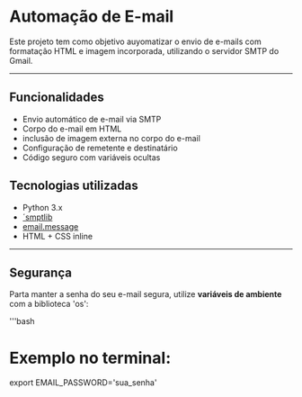 # Automação de E-mail

Este projeto tem como objetivo auyomatizar o envio de e-mails com formatação HTML e imagem incorporada, utilizando o servidor SMTP do Gmail.

---

## Funcionalidades

- Envio automático de e-mail via SMTP
- Corpo do e-mail em HTML
- inclusão de imagem externa no corpo do e-mail
- Configuração de remetente e destinatário
- Código seguro com variáveis ocultas

## Tecnologias utilizadas

- Python 3.x
- [´smptlib](https://docs.python.org/3/library/smtplib.html)
- [email.message](https://docs.python.org/3/library/email.message.html)
- HTML + CSS inline

---

## Segurança

Parta manter a senha do seu e-mail segura, utilize **variáveis de ambiente** com a biblioteca 'os':

'''bash
# Exemplo no terminal:
export EMAIL_PASSWORD='sua_senha'
